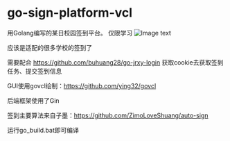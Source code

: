 # go-sign-platform-vcl

用Golang编写的某日校园签到平台。
仅限学习
![Image text](https://github.com/buhuang28/go-sign-platform/blob/main/QQ%E5%9B%BE%E7%89%8720210112161446.png)

应该是适配的很多学校的签到了


需要配合 https://github.com/buhuang28/go-jrxy-login 获取cookie去获取签到任务、提交签到信息

GUI使用govcl绘制：https://github.com/ying32/govcl

后端框架使用了Gin

签到主要算法来自子墨：https://github.com/ZimoLoveShuang/auto-sign 

运行go_build.bat即可编译

